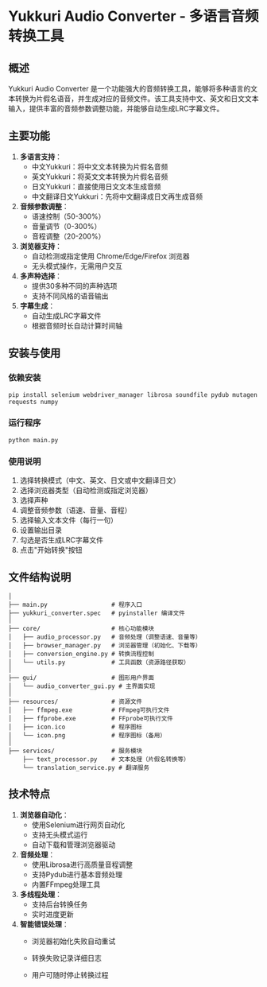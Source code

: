 # Yukkuri Audio Converter - 多语言音频转换工具

## 概述

Yukkuri Audio Converter 是一个功能强大的音频转换工具，能够将多种语言的文本转换为片假名语音，并生成对应的音频文件。该工具支持中文、英文和日文文本输入，提供丰富的音频参数调整功能，并能够自动生成LRC字幕文件。

## 主要功能

1. **多语言支持**：
   - 中文Yukkuri：将中文文本转换为片假名音频
   - 英文Yukkuri：将英文文本转换为片假名音频
   - 日文Yukkuri：直接使用日文文本生成音频
   - 中文翻译日文Yukkuri：先将中文翻译成日文再生成音频
2. **音频参数调整**：
   - 语速控制（50-300%）
   - 音量调节（0-300%）
   - 音程调整（20-200%）
3. **浏览器支持**：
   - 自动检测或指定使用 Chrome/Edge/Firefox 浏览器
   - 无头模式操作，无需用户交互
4. **多声种选择**：
   - 提供30多种不同的声种选项
   - 支持不同风格的语音输出
5. **字幕生成**：
   - 自动生成LRC字幕文件
   - 根据音频时长自动计算时间轴

## 安装与使用

### 依赖安装

```
pip install selenium webdriver_manager librosa soundfile pydub mutagen requests numpy
```

### 运行程序

```
python main.py
```

### 使用说明

1. 选择转换模式（中文、英文、日文或中文翻译日文）
2. 选择浏览器类型（自动检测或指定浏览器）
3. 选择声种
4. 调整音频参数（语速、音量、音程）
5. 选择输入文本文件（每行一句）
6. 设置输出目录
7. 勾选是否生成LRC字幕文件
8. 点击"开始转换"按钮

## 文件结构说明

```
│
├── main.py                  # 程序入口
├── yukkuri_converter.spec   # pyinstaller 编译文件
│
├── core/                    # 核心功能模块
│   ├── audio_processor.py   # 音频处理（调整语速、音量等）
│   ├── browser_manager.py   # 浏览器管理（初始化、下载等）
│   ├── conversion_engine.py # 转换流程控制
│   └── utils.py             # 工具函数（资源路径获取）
│
├── gui/                     # 图形用户界面
│   └── audio_converter_gui.py # 主界面实现
│
├── resources/               # 资源文件
│   ├── ffmpeg.exe           # FFmpeg可执行文件
│   ├── ffprobe.exe          # FFprobe可执行文件
│   ├── icon.ico             # 程序图标
│   └── icon.png             # 程序图标（备用）
│
├── services/                # 服务模块
    ├── text_processor.py    # 文本处理（片假名转换等）
    └── translation_service.py # 翻译服务
```

## 技术特点

1. **浏览器自动化**：
   - 使用Selenium进行网页自动化
   - 支持无头模式运行
   - 自动下载和管理浏览器驱动
2. **音频处理**：
   - 使用Librosa进行高质量音程调整
   - 支持Pydub进行基本音频处理
   - 内置FFmpeg处理工具
3. **多线程处理**：
   - 支持后台转换任务
   - 实时进度更新
4. **智能错误处理**：
   - 浏览器初始化失败自动重试
   - 转换失败记录详细日志

   - 用户可随时停止转换过程


